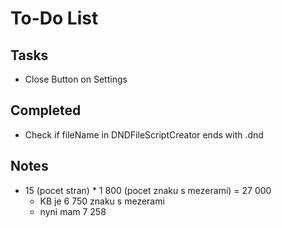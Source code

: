 # To-Do List

## Tasks

- Close Button on Settings

## Completed

- Check if fileName in DNDFileScriptCreator ends with .dnd

## Notes

- 15 (pocet stran) * 1 800 (pocet znaku s mezerami) = 27 000
  - KB je 6 750 znaku s mezerami
  - nyni mam 7 258
